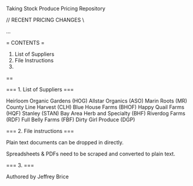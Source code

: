 Taking Stock Produce Pricing Repository

// RECENT PRICING CHANGES \\

...

= CONTENTS =

1. List of Suppliers
2. File Instructions
3. 

==


=== 1. List of Suppliers ===

Heirloom Organic Gardens (HOG)
Allstar Organics (ASO)
Marin Roots (MR)
County Line Harvest (CLH)
Blue House Farms (BHOF)
Happy Quail Farms (HQF)
Stanley (STAN)
Bay Area Herb and Specialty (BHF)
Riverdog Farms (RDF)
Full Belly Farms (FBF)
Dirty Girl Produce (DGP)

=== 2. File instructions ===

Plain text documents can be dropped in directly.

Spreadsheets & PDFs need to be scraped and converted to plain text.

=== 3.  ===

Authored by Jeffrey Brice